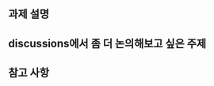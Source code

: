## 과제 설명
<!-- 과제 내용에 관한 내용 -->

## discussions에서 좀 더 논의해보고 싶은 주제
<!-- 없으면 - 만 남겨주세요 -->

## 참고 사항
<!-- 느낀 점, 과제 분량 등에 대한 내용 -->